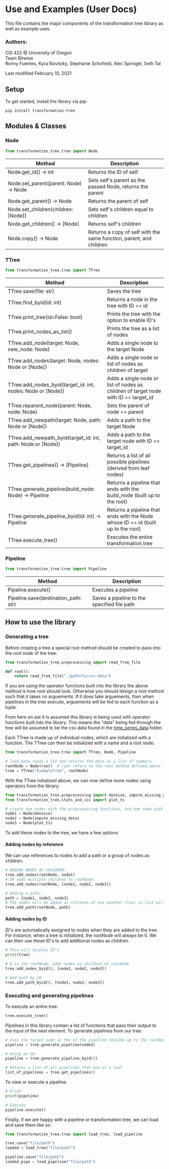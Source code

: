 # Use and Examples (User Docs)

This file contains the major components of the transformation tree library as well as example uses.

### Authors:

CIS 422 @ University of Oregon  
Team Bitwise  
Ronny Fuentes, Kyra Novitzky, Stephanie Schofield, Alec Springel, Seth Tal

Last modified February 10, 2021

## Setup

To get started, install the library via pip:

```
pip install transformation-tree
```

## Modules & Classes

### Node

```python
from transformation_tree.tree import Node
```

| Method                                | Description                                                         |
| ------------------------------------- | ------------------------------------------------------------------- |
| Node.get_id() -> int                  | Returns the ID of self                                              |
| Node.set_parent(parent: Node) -> Node | Sets self's parent as the passed Node, returns the parent           |
| Node.get_parent() -> Node             | Returns the parent of self                                          |
| Node.set_children(children: [Node])   | Sets self's children equal to children                              |
| Node.get_children() -> [Node]         | Returns self's children                                             |
| Node.copy() -> Node                   | Returns a copy of self with the same function, parent, and children |

### TTree

```python
from transformation_tree.tree import TTree
```

| Method                                                       | Description                                                                         |
| ------------------------------------------------------------ | ----------------------------------------------------------------------------------- |
| TTree.save(file: str)                                        | Saves the tree                                                                      |
| TTree.find_byid(id: int)                                     | Returns a node in the tree with ID == id                                            |
| TTree.print_tree(id=False: bool)                             | Prints the tree with the option to enable ID's                                      |
| TTree.print_nodes_as_list()                                  | Prints the tree as a list of nodes                                                  |
| TTree.add_node(target: Node, new_node: Node)                 | Adds a single node to the target Node                                               |
| TTree.add_nodes(target: Node, nodes: Node or [Node])         | Adds a single node or list of nodes as children of target                           |
| TTree.add_nodes_byid(target_id: int, nodes: Node or [Node])  | Adds a single node or list of nodes as children of target node with ID == target_id |
| TTree.reparent_node(parent: Node, node: Node)                | Sets the parent of node == parent                                                   |
| TTree.add_newpath(target: Node, path: Node or [Node])        | Adds a path to the target Node                                                      |
| TTree.add_newpath_byid(target_id: int, path: Node or [Node]) | Adds a path to the target node with ID == target_id                                 |
| TTree.get_pipelines() -> [Pipeline]                          | Returns a list of all possible pipelines (derived from leaf nodes)                  |
| TTree.generate_pipeline(build_node: Node) -> Pipeline        | Returns a pipeline that ends with the build_node (built up to the root)             |
| TTree.generate_pipeline_byid(id: int) -> Pipeline            | Returns a pipeline that ends with the Node whose ID == id (built up to the root)    |
| TTree.execute_tree()                                         | Executes the entire transformation tree                                             |

### Pipeline

```python
from transformation_tree.tree import Pipeline
```

| Method                               | Description                                 |
| ------------------------------------ | ------------------------------------------- |
| Pipeline.execute()                   | Executes a pipeline                         |
| Pipeline.save(destination_path: str) | Saves a pipeline to the specified file path |

## How to use the library

### Generating a tree

Before creating a tree a special root method should be created to pass into the root node of the tree:

```python
from transformation_tree.preprocessing import read_from_file

def root():
    return read_from_file("./path/to/csv-data")
```

If you are using the operator functions built into the library the above method is how root should look. Otherwise you should design a root method such that it takes no arguements. If it does take arguements, then when pipelines in the tree execute, arguements will be fed to each function as a tuple.

From here on out it is assumed this library is being used with operator functions built into the library. This means the "data" being fed through the tree will be assumed to be the csv data found in the [time_series_data](https://github.com/Sephta/time-series-modeling/tree/main/time_series_data "Time series data folder") folder.

Each TTree is made up of individual nodes, which are initialized with a function. The TTree can then be initialized with a name and a root node:

```python
from transformation_tree.tree import TTree, Node, Pipeline

# load_data reads a CSV and returns the data as a list of numbers
rootNode = Node(root)  # root refers to the root method defined above
tree = TTree("ExampleTree", rootNode)
```

With the TTree initialized above, we can now define more nodes using operators from the library:

```python
from transformation_tree.preprocessing import denoise, impute_missing_data
from transformation_tree.stats_and_vis import plot_ts

# create two nodes with the preprocessing functions, and one node with visualization
node1 = Node(denoise)
node2 = Node(impute_missing_data)
node3 = Node(plot_ts)
```

To add these nodes to the tree, we have a few options.

#### Adding nodes by reference

We can use references to nodes to add a path or a group of nodes as children.

```python
# ADDING NODES AS CHILDREN:
tree.add_nodes(rootNode, node1)
# OR adds multiple children to rootNode:
tree.add_nodes(rootNode, [node1, node2, node3])

# Adding a path:
path = [node1, node2, node3]
# The nodes will be added as children of one another (last in list will be a leaf node)
tree.add_path(rootNode, path)

```

#### Adding nodes by ID

ID's are automatically assigned to nodes when they are added to the tree. For instance, when a tree is initialized, the rootNode will always be 0. We can then use these ID's to add additional nodes as children.

```python
# This will display ID's
print(tree)

# 0 is the rootNode, adds nodes as children of rootNode
tree.add_nodes_byid(0, [node1, node2, node3])

# Add path by ID
tree.add_path_byid(0, [node1, node2, node3])
```

### Executing and generating pipelines

To execute an entire tree:

```python
tree.execute_tree()
```

Pipelines in this library contain a list of functions that pass their output to the input of the next element. To generate pipelines from our tree:

```python
# Uses the target node as the of the pipeline (builds up to the rootNode)
pipeline = tree.generate_pipeline(node3)

# Using an ID:
pipeline = tree.generate_pipeline_byid(3)

# Returns a list of all pipelines that end at a leaf
list_of_pipelines = tree.get_pipelines()
```

To view or execute a pipeline:

```python
# Print
print(pipeline)

# Execute
pipeline.execute()
```

Finally, if we are happy with a pipeline or transformation tree, we can load and save them like so:

```python
from transformation_tree.tree import load_tree, load_pipeline

tree.save("file/path")
loaded = load_tree("file/path")

pipeline.save("file/path")
loaded_pipe = load_pipeline("file/path")
```
